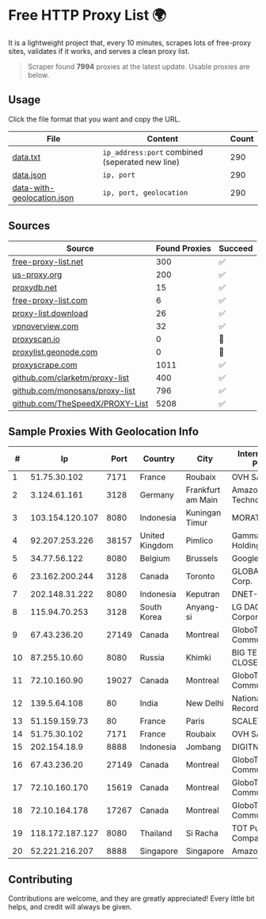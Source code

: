 
# Free HTTP Proxy List 🌍

It is a lightweight project that, every 10 minutes, scrapes lots of free-proxy sites, validates if it works, and serves a clean proxy list.


> Scraper found **7994** proxies at the latest update. Usable proxies are below.

## Usage

Click the file format that you want and copy the URL.


|File|Content|Count|
|----|-------|-----|
|[data.txt](https://raw.githubusercontent.com/themiralay/Proxy-List-World/master/data.txt)|`ip_address:port` combined (seperated new line)|290|
|[data.json](https://raw.githubusercontent.com/themiralay/Proxy-List-World/master/data.json)|`ip, port`|290|
|[data-with-geolocation.json](https://raw.githubusercontent.com/themiralay/Proxy-List-World/master/data-with-geolocation.json)|`ip, port, geolocation`|290|

## Sources

|Source|Found Proxies|Succeed|
|------|-------------|-------|
|[free-proxy-list.net](https://free-proxy-list.net)|300|✅|
|[us-proxy.org](https://www.us-proxy.org)|200|✅|
|[proxydb.net](http://proxydb.net)|15|✅|
|[free-proxy-list.com](https://free-proxy-list.com/?page=&port=&type%5B%5D=http&type%5B%5D=https&up_time=0&search=Search)|6|✅|
|[proxy-list.download](https://www.proxy-list.download/HTTP)|26|✅|
|[vpnoverview.com](https://vpnoverview.com/privacy/anonymous-browsing/free-proxy-servers)|32|✅|
|[proxyscan.io](https://www.proxyscan.io)|0|🚫|
|[proxylist.geonode.com](https://proxylist.geonode.com/api/proxy-list?limit=300&page=1&sort_by=lastChecked&sort_type=desc&protocols=http,https)|0|🚫|
|[proxyscrape.com](https://api.proxyscrape.com/v2/?request=displayproxies&protocol=http&timeout=10000&country=all&ssl=all&anonymity=all)|1011|✅|
|[github.com/clarketm/proxy-list](https://raw.githubusercontent.com/clarketm/proxy-list/master/proxy-list-raw.txt)|400|✅|
|[github.com/monosans/proxy-list](https://raw.githubusercontent.com/monosans/proxy-list/main/proxies/http.txt)|796|✅|
|[github.com/TheSpeedX/PROXY-List](https://raw.githubusercontent.com/TheSpeedX/PROXY-List/master/http.txt)|5208|✅|


## Sample Proxies With Geolocation Info

|#|Ip|Port|Country|City|Internet Service Provider|
|-|--|----|-------|----|-------------------------|
|1|51.75.30.102|7171|France|Roubaix|OVH SAS|
|2|3.124.61.161|3128|Germany|Frankfurt am Main|Amazon Technologies Inc.|
|3|103.154.120.107|8080|Indonesia|Kuningan Timur|MORATELINDONAP|
|4|92.207.253.226|38157|United Kingdom|Pimlico|Gamma Telecom Holdings Ltd|
|5|34.77.56.122|8080|Belgium|Brussels|Google LLC|
|6|23.162.200.244|3128|Canada|Toronto|GLOBALTELEHOST Corp.|
|7|202.148.31.222|8080|Indonesia|Keputran|DNET-SBY|
|8|115.94.70.253|3128|South Korea|Anyang-si|LG DACOM Corporation|
|9|67.43.236.20|27149|Canada|Montreal|GloboTech Communications|
|10|87.255.10.60|8080|Russia|Khimki|BIG TELECOM CLOSED JSC|
|11|72.10.160.90|19027|Canada|Montreal|GloboTech Communications|
|12|139.5.64.108|80|India|New Delhi|National Crime Records Bureau|
|13|51.159.159.73|80|France|Paris|SCALEWAY|
|14|51.75.30.102|7171|France|Roubaix|OVH SAS|
|15|202.154.18.9|8888|Indonesia|Jombang|DIGITNET|
|16|67.43.236.20|27149|Canada|Montreal|GloboTech Communications|
|17|72.10.160.170|15619|Canada|Montreal|GloboTech Communications|
|18|72.10.164.178|17267|Canada|Montreal|GloboTech Communications|
|19|118.172.187.127|8080|Thailand|Si Racha|TOT Public Company Limited|
|20|52.221.216.207|8888|Singapore|Singapore|Amazon.com, Inc.|



## Contributing

Contributions are welcome, and they are greatly appreciated! Every
little bit helps, and credit will always be given.

